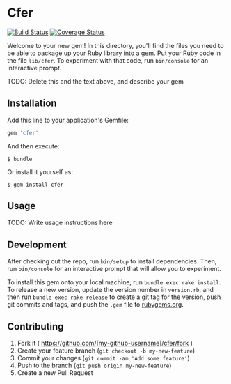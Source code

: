# Cfer

[![Build Status](https://travis-ci.org/seanedwards/cfer.svg?branch=master)](https://travis-ci.org/seanedwards/cfer) [![Coverage Status](https://coveralls.io/repos/seanedwards/cfer/badge.svg)](https://coveralls.io/r/seanedwards/cfer)


Welcome to your new gem! In this directory, you'll find the files you need to be able to package up your Ruby library into a gem. Put your Ruby code in the file `lib/cfer`. To experiment with that code, run `bin/console` for an interactive prompt.

TODO: Delete this and the text above, and describe your gem

## Installation

Add this line to your application's Gemfile:

```ruby
gem 'cfer'
```

And then execute:

    $ bundle

Or install it yourself as:

    $ gem install cfer

## Usage

TODO: Write usage instructions here

## Development

After checking out the repo, run `bin/setup` to install dependencies. Then, run `bin/console` for an interactive prompt that will allow you to experiment.

To install this gem onto your local machine, run `bundle exec rake install`. To release a new version, update the version number in `version.rb`, and then run `bundle exec rake release` to create a git tag for the version, push git commits and tags, and push the `.gem` file to [rubygems.org](https://rubygems.org).

## Contributing

1. Fork it ( https://github.com/[my-github-username]/cfer/fork )
2. Create your feature branch (`git checkout -b my-new-feature`)
3. Commit your changes (`git commit -am 'Add some feature'`)
4. Push to the branch (`git push origin my-new-feature`)
5. Create a new Pull Request
